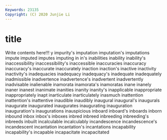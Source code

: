 ```yaml
---
Keywords: 23135
Copyright: (C) 2020 Junjie Li
---
```


# title

Write contents here!!!
y 
impurity's 
imputation 
imputation's 
imputations 
impute 
imputed 
imputes 
imputing
in 
in's 
inabilities 
inability 
inability's 
inaccessibility 
inaccessibility's 
inaccessible 
inaccuracies 
inaccuracy
inaccuracy's 
inaccurate 
inaccurately 
inaction 
inaction's 
inactive 
inactivity 
inactivity's 
inadequacies 
inadequacy
inadequacy's 
inadequate 
inadequately 
inadmissible 
inadvertence 
inadvertence's 
inadvertent 
inadvertently 
inadvisable 
inalienable
inamorata 
inamorata's 
inamoratas 
inane 
inanely 
inaner 
inanest 
inanimate 
inanities 
inanity
inanity's 
inapplicable 
inappropriate 
inappropriately 
inapt 
inarticulate 
inarticulately 
inasmuch 
inattention 
inattention's
inattentive 
inaudible 
inaudibly 
inaugural 
inaugural's 
inaugurals 
inaugurate 
inaugurated 
inaugurates 
inaugurating
inauguration 
inauguration's 
inaugurations 
inauspicious 
inboard 
inboard's 
inboards 
inborn 
inbound 
inbox
inbox's 
inboxes 
inbred 
inbreed 
inbreeding 
inbreeding's 
inbreeds 
inbuilt 
incalculable 
incalculably
incandescence 
incandescence's 
incandescent 
incantation 
incantation's 
incantations 
incapability 
incapability's 
incapable 
incapacitate
incapacitated 

